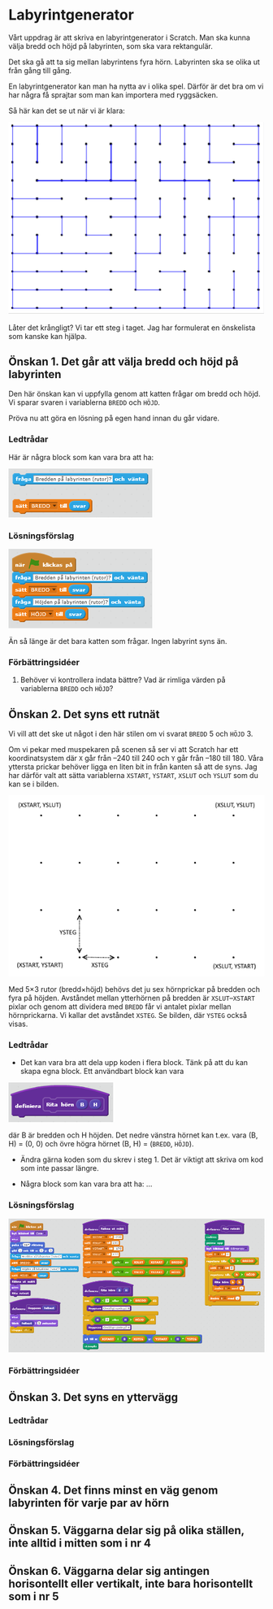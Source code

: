 # Labyrintgenerator
Vårt uppdrag är att skriva en labyrintgenerator i Scratch. Man ska kunna välja bredd och höjd på labyrinten, som ska vara rektangulär.

Det ska gå att ta sig mellan labyrintens fyra hörn. Labyrinten ska se olika ut från gång till gång.

En labyrintgenerator kan man ha nytta av i olika spel. Därför är det bra om vi har några få sprajtar som man kan importera med ryggsäcken.

Så här kan det se ut när vi är klara:

![Målbild för labyrinten](00-maze-goal.png)

Låter det krångligt? Vi tar ett steg i taget. Jag har formulerat en önskelista som kanske kan hjälpa.

## Önskan 1. Det går att välja bredd och höjd på labyrinten

Den här önskan kan vi uppfylla genom att katten frågar om bredd och höjd. Vi sparar svaren i variablerna `BREDD` och `HÖJD`.

Pröva nu att göra en lösning på egen hand innan du går vidare.

### Ledtrådar

Här är några block som kan vara bra att ha:

![Användbara block](01-useful-blocks.png)

### Lösningsförslag
![Lösningsförslag. Det går att välja bredd och höjd på labyriten](01-solution.png)

Än så länge är det bara katten som frågar. Ingen labyrint syns än.

### Förbättringsidéer

1. Behöver vi kontrollera indata bättre? Vad är rimliga värden på variablerna `BREDD` och `HÖJD`?

## Önskan 2. Det syns ett rutnät
Vi vill att det ske ut något i den här stilen om vi svarat `BREDD` 5 och `HÖJD` 3.

Om vi pekar med muspekaren på scenen så ser vi att Scratch har ett koordinatsystem där `X` går från &ndash;240 till 240 och `Y` går från &ndash;180 till 180. Våra yttersta prickar behöver ligga en liten bit in från kanten så att de syns. Jag har därför valt att sätta variablerna
`XSTART`,
`YSTART`,
`XSLUT` och
`YSLUT` som du kan se i bilden.

![Koordinater](02-coords.png)
 
Med 5&times;3 rutor (bredd&times;höjd) behövs det ju sex hörnprickar på bredden och fyra på höjden. Avståndet mellan ytterhörnen på bredden är `XSLUT`&ndash;`XSTART` pixlar och genom att dividera med `BREDD` får vi antalet pixlar mellan hörnprickarna. Vi kallar det avståndet `XSTEG`. Se bilden, där `YSTEG` också visas.

### Ledtrådar
* Det kan vara bra att dela upp koden i flera block. Tänk på att du kan skapa egna block. Ett användbart block kan vara

![Rita hörn(B, H)](02-custom-block.png)

där B är bredden och H höjden. Det nedre vänstra hörnet kan t.ex. vara (B, H) = (0, 0) och övre högra hörnet (B, H) = (`BREDD`, `HÖJD`).

* Ändra gärna koden som du skrev i steg 1. Det är viktigt att skriva om kod som inte passar längre.

* Några block som kan vara bra att ha: &hellip;

### Lösningsförslag
![Lösningsförslag. Det syns ett rutnät](02-solution.png)

### Förbättringsidéer

## Önskan 3. Det syns en yttervägg
### Ledtrådar
### Lösningsförslag
### Förbättringsidéer

## Önskan 4. Det finns minst en väg genom labyrinten för varje par av hörn

## Önskan 5. Väggarna delar sig på olika ställen, inte alltid i mitten som i nr 4

## Önskan 6. Väggarna delar sig antingen horisontellt eller vertikalt, inte bara horisontellt som i nr 5
